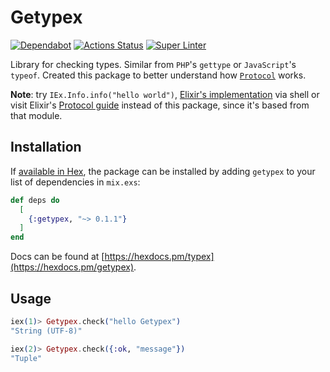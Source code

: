 # Getypex

[//]: # "Badges"
[![Dependabot][dependabot badge]][dependabot]
[![Actions Status][actions badge]][actions]
[![Super Linter][linter badge]][linter]

[//]: # "Links"
[dependabot]: https://github.com/jaeyson/getypex
[actions]: https://github.com/jaeyson/getypex/actions/workflows/ci.yml
[linter]: https://github.com/jaeyson/getypex/actions/workflows/linter.yml

[//]: # "Image sources"
[dependabot badge]: https://badgen.net/github/dependabot/jaeyson/getypex
[actions badge]: https://github.com/jaeyson/getypex/actions/workflows/ci.yml/badge.svg
[linter badge]: https://github.com/jaeyson/getypex/actions/workflows/linter.yml/badge.svg


Library for checking types. Similar from `PHP`'s `gettype` or `JavaScript`'s `typeof`. Created this package to better understand how [`Protocol`](https://elixir-lang.org/getting-started/protocols.html) works.

**Note**: try `IEx.Info.info("hello world")`, [Elixir's implementation](https://github.com/elixir-lang/elixir/blob/master/lib/iex/lib/iex/info.ex) via shell or visit Elixir's [Protocol guide](https://elixir-lang.org/getting-started/protocols.html) instead of this package, since it's based from that module.

## Installation

If [available in Hex](https://hex.pm/docs/publish), the package can be installed
by adding `getypex` to your list of dependencies in `mix.exs`:

```elixir
def deps do
  [
    {:getypex, "~> 0.1.1"}
  ]
end
```

Docs can be found at [https://hexdocs.pm/typex](https://hexdocs.pm/getypex).

## Usage

```elixir
iex(1)> Getypex.check("hello Getypex")
"String (UTF-8)"

iex(2)> Getypex.check({:ok, "message"})
"Tuple"
```
